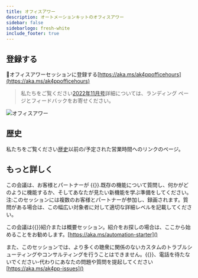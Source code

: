 ```yaml
---
title: オフィスアワー
description: オートメーションキットのオフィスアワー
sidebar: false
sidebarlogo: fresh-white
include_footer: true
---
```

## 登録する

<g-emoji class="g-emoji" alias="calendar" fallback-src="https://github.githubassets.com/images/icons/emoji/unicode/1f4c6.png">📆</g-emoji>オフィスアワーセッションに登録する[https://aka.ms/ak4ppofficehours](https://aka.ms/ak4ppofficehours)

> 私たちをご覧ください[2022年11月号](/ja/office-hours/november-2022)詳細については、ランディング ページとフィードバックをお寄せください。

![オフィスアワー](/images/office-hours.png)

## 歴史

私たちをご覧ください[歴史](/ja/office-hours/history)以前の/予定された営業時間へのリンクのページ。

## もっと詳しく

この会議は、お客様とパートナーが {{<product-name>}}.既存の機能について質問し、何かがどのように機能するか、そしてあなたが見たい新機能を学ぶ準備をしてください。注:このセッションには複数のお客様とパートナーが参加し、録画されます。質問がある場合は、この幅広い対象者に対して適切な詳細レベルを記載してください。

この会議は{{<product-name>}}紹介または概要セッション。紹介をお探しの場合は、ここから始めることをお勧めします。[https://aka.ms/automation-starter]()

また、このセッションでは、より多くの聴衆に関係のないカスタムのトラブルシューティングやコンサルティングを行うことはできません。{{<product-name>}}、電話を待たないでください-代わりにあなたの問題や質問を提起してください[https://aka.ms/ak4pp-issues]()
